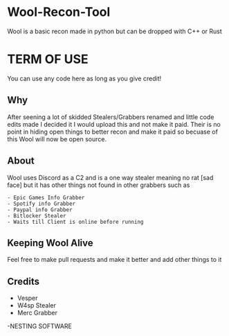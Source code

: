 # Wool-Recon-Tool
Wool is a basic recon made in python but can be dropped with C++ or Rust
# TERM OF USE
You can use any code here as long as you give credit!
## Why
After seening a lot of skidded Stealers/Grabbers renamed and little code edits made I decided it I would upload this and not make it paid. Their is no point in hiding open things to better recon and make it paid so becuase of this Wool will now be open source.

## About 
Wool uses Discord as a C2 and is a one way stealer meaning no rat [sad face] but it has other things not found in other grabbers such as 
```
- Epic Games Info Grabber
- Spotify info Grabber
- Paypal info Grabber
- Bitlocker Stealer
- Waits till Client is online before running
```


## Keeping Wool Alive 
Feel free to make pull requests and make it better and add other things to it 
## Credits 
- Vesper
- W4sp Stealer
- Merc Grabber






-NESTING SOFTWARE
